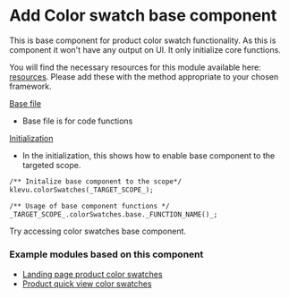 # Add Color swatch base component

This is base component for product color swatch functionality. As this is component it won't have any output on UI. It only initialize core functions.

You will find the necessary resources for this module available here:
[resources](/components/color-swatches/resources). Please add these with the
method appropriate to your chosen framework. 

[Base file](/components/color-swatches/resources/assets/js/color-swatches.js)
- Base file is for code functions

[Initialization](/components/color-swatches/resources/assets/js/color-swatches-initialize.js)
- In the initialization, this shows how to enable base component to the targeted scope. 


```html
/** Initalize base component to the scope*/
klevu.colorSwatches(_TARGET_SCOPE_);

/** Usage of base component functions */
_TARGET_SCOPE_.colorSwatches.base._FUNCTION_NAME()_;
```

Try accessing color swatches base component.

### Example modules based on this component

- [Landing page product color swatches](/modules/color-swatches-landing-page)
- [Product quick view color swatches](/modules/color-swatches-quick-view)